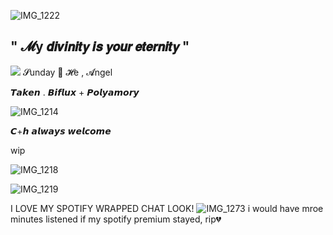 ![IMG_1222](https://github.com/user-attachments/assets/ffe30f2c-7be1-4699-ab5d-004094018aa4)

## " 𝓜y 𝙙𝙞𝙫𝙞𝙣𝙞𝙩𝙮 𝙞𝙨 𝙮𝙤𝙪𝙧 𝙚𝙩𝙚𝙧𝙣𝙞𝙩𝙮 "
![](https://files.catbox.moe/x7xyqq.webp)
𝓢unday 🪽 𝓗e , 𝓐ngel

𝙏𝙖𝙠𝙚𝙣 . 𝘽𝙞𝙛𝙡𝙪𝙭 + 𝙋𝙤𝙡𝙮𝙖𝙢𝙤𝙧𝙮

![IMG_1214](https://github.com/user-attachments/assets/951ccff0-4c98-408a-ac3c-0a76ed7d9709)

𝘾+𝙝 𝙖𝙡𝙬𝙖𝙮𝙨 𝙬𝙚𝙡𝙘𝙤𝙢𝙚

wip

![IMG_1218](https://github.com/user-attachments/assets/5a9a7fdd-3186-4e2b-981d-048ac2f95ebd)





![IMG_1219](https://github.com/user-attachments/assets/7356f71d-fdb5-4b16-bd0d-e57b1eab0d6a)

I LOVE MY SPOTIFY WRAPPED CHAT LOOK!
![IMG_1273](https://github.com/user-attachments/assets/07709418-8312-4fe9-aef8-33c8a744a28a)
i would have mroe minutes listened if my spotify premium stayed, rip💔
